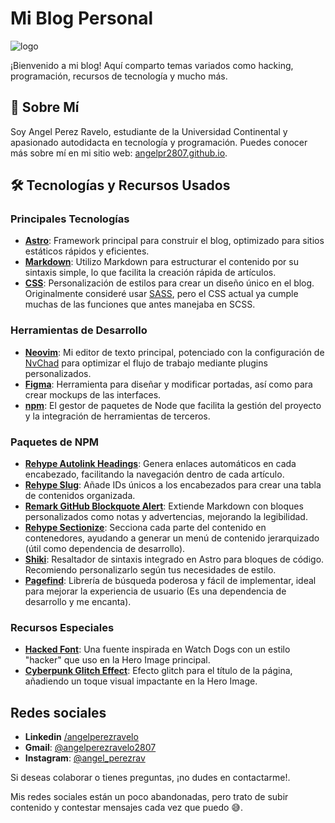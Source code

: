 # Mi Blog Personal

![logo](/favicon.svg)

¡Bienvenido a mi blog! Aquí comparto temas variados como hacking, programación, recursos de tecnología y mucho más.

## 👤 Sobre Mí

Soy Angel Perez Ravelo, estudiante de la Universidad Continental y apasionado autodidacta en tecnología y programación. Puedes conocer más sobre mí en mi sitio web: [angelpr2807.github.io](https://angelpr2807.github.io).

## 🛠️ Tecnologías y Recursos Usados

### Principales Tecnologías

- [**Astro**](https://astro.build/): Framework principal para construir el blog, optimizado para sitios estáticos rápidos y eficientes.
- [**Markdown**](https://www.markdownguide.org/getting-started/): Utilizo Markdown para estructurar el contenido por su sintaxis simple, lo que facilita la creación rápida de artículos.
- [**CSS**](https://developer.mozilla.org/es/docs/Web/CSS): Personalización de estilos para crear un diseño único en el blog. Originalmente consideré usar [SASS](https://sass-lang.com/), pero el CSS actual ya cumple muchas de las funciones que antes manejaba en SCSS.

### Herramientas de Desarrollo

- [**Neovim**](https://neovim.io/): Mi editor de texto principal, potenciado con la configuración de [NvChad](https://nvchad.com/) para optimizar el flujo de trabajo mediante plugins personalizados.
- [**Figma**](https://www.figma.com/): Herramienta para diseñar y modificar portadas, así como para crear mockups de las interfaces.
- [**npm**](https://www.npmjs.com/): El gestor de paquetes de Node que facilita la gestión del proyecto y la integración de herramientas de terceros.

### Paquetes de NPM

- [**Rehype Autolink Headings**](https://www.npmjs.com/package/rehype-autolink-headings): Genera enlaces automáticos en cada encabezado, facilitando la navegación dentro de cada artículo.
- [**Rehype Slug**](https://www.npmjs.com/package/rehype-slug): Añade IDs únicos a los encabezados para crear una tabla de contenidos organizada.
- [**Remark GitHub Blockquote Alert**](https://github.com/jaywcjlove/remark-github-blockquote-alert): Extiende Markdown con bloques personalizados como notas y advertencias, mejorando la legibilidad.
- [**Rehype Sectionize**](https://www.npmjs.com/package/@hbsnow/rehype-sectionize): Secciona cada parte del contenido en contenedores, ayudando a generar un menú de contenido jerarquizado (útil como dependencia de desarrollo).
- [**Shiki**](https://github.com/shikijs/shiki): Resaltador de sintaxis integrado en Astro para bloques de código. Recomiendo personalizarlo según tus necesidades de estilo.
- [**Pagefind**](https://www.npmjs.com/package/pagefind): Librería de búsqueda poderosa y fácil de implementar, ideal para mejorar la experiencia de usuario (Es una dependencia de desarrollo y me encanta).

### Recursos Especiales

- [**Hacked Font**](https://watchdogsfont.com/): Una fuente inspirada en Watch Dogs con un estilo "hacker" que uso en la Hero Image principal.
- [**Cyberpunk Glitch Effect**](https://codepen.io/mattgrosswork/pen/VwprebG): Efecto glitch para el título de la página, añadiendo un toque visual impactante en la Hero Image.

## Redes sociales

- **Linkedin** [/angelperezravelo](https://www.linkedin.com/in/angelperezravelo/)
- **Gmail**: [@angelperezravelo2807](mailto:angelperezrav2807@gmail.com)
- **Instagram**: [@angel_perezrav](angelperezrav2807@gmail.com)

Si deseas colaborar o tienes preguntas, ¡no dudes en contactarme!.

Mis redes sociales están un poco abandonadas, pero trato de subir contenido y contestar mensajes cada vez que puedo 😅.
